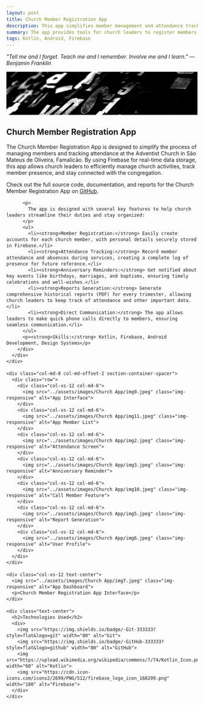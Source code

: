 ```yaml
---
layout: post
title: Church Member Registration App
description: This app simplifies member management and attendance tracking for church leaders, integrating Firebase for real-time data storage and offering useful features for administrative tasks.
summary: The app provides tools for church leaders to register members, track attendance, and manage important events with Firebase for data storage. It helps in improving church organization and communication.
tags: Kotlin, Android, Firebase
---
```


<i>"Tell me and I forget. Teach me and I remember. Involve me and I learn." — Benjamin Franklin</i>

<div class="section-container">
  <div class="container">
    <div class="row">
      <div class="col-xs-12">
        <img src="../assets/images/work001-01.jpg" class="img-responsive" alt="Church App">
        <div class="card-container">
          <div class="text-center">
            <h2>Church Member Registration App</h2>
          </div>
          <p>
            The Church Member Registration App is designed to simplify the process of managing members and tracking attendance at the Adventist Church in São Mateus de Oliveira, Famalicão. By using Firebase for real-time data storage, this app allows church leaders to efficiently manage church activities, track member presence, and stay connected with the congregation.
          </p>
            <p>Check out the full source code, documentation, and reports for the Church Member Registration App on <a href="https://github.com/yourusername/ChurchMemberApp" target="_blank">GitHub</a>.
            </p>
     
          <p>
            The app is designed with several key features to help church leaders streamline their duties and stay organized:
          </p>
          <ul>
            <li><strong>Member Registration:</strong> Easily create accounts for each church member, with personal details securely stored in Firebase.</li>
            <li><strong>Attendance Tracking:</strong> Record member attendance and absences during services, creating a complete log of presence for future reference.</li>
            <li><strong>Anniversary Reminders:</strong> Get notified about key events like birthdays, marriages, and baptisms, ensuring timely celebrations and well-wishes.</li>
            <li><strong>Reports Generation:</strong> Generate comprehensive historical reports (PDF) for every trimester, allowing church leaders to keep track of attendance and other important data.</li>
            <li><strong>Direct Communication:</strong> The app allows leaders to make quick phone calls directly to members, ensuring seamless communication.</li>
          </ul>
          <p><strong>Skills:</strong> Kotlin, Firebase, Android Development, Design Systems</p>
        </div>
      </div>
    </div>

    <div class="col-md-8 col-md-offset-2 section-container-spacer">
      <div class="row">
        <div class="col-xs-12 col-md-6">
          <img src="../assets/images/Church App/img0.jpeg" class="img-responsive" alt="App Interface">
        </div>
        <div class="col-xs-12 col-md-6">
          <img src="../assets/images/Church App/img11.jpeg" class="img-responsive" alt="App Member List">
        </div>
        <div class="col-xs-12 col-md-6">
          <img src="../assets/images/Church App/img2.jpeg" class="img-responsive" alt="Attendance Screen">
        </div>
        <div class="col-xs-12 col-md-6">
          <img src="../assets/images/Church App/img3.jpeg" class="img-responsive" alt="Anniversary Reminder">
        </div>
        <div class="col-xs-12 col-md-6">
          <img src="../assets/images/Church App/img10.jpeg" class="img-responsive" alt="Call Member Feature">
        </div>
        <div class="col-xs-12 col-md-6">
          <img src="../assets/images/Church App/img5.jpeg" class="img-responsive" alt="Report Generation">
        </div>
        <div class="col-xs-12 col-md-6">
          <img src="../assets/images/Church App/img6.jpeg" class="img-responsive" alt="User Profile">
        </div>
      </div>
    </div>

    <div class="col-xs-12 text-center">
      <img src="../assets/images/Church App/img7.jpeg" class="img-responsive" alt="App Dashboard">
      <p>Church Member Registration App Interface</p>
    </div>

    <div class="text-center">
      <h2>Technologies Used</h2>
      <div>
        <img src="https://img.shields.io/badge/-Git-333333?style=flat&logo=git" width="80" alt="Git">
        <img src="https://img.shields.io/badge/-GitHub-333333?style=flat&logo=github" width="80" alt="GitHub">
        <img src="https://upload.wikimedia.org/wikipedia/commons/7/74/Kotlin_Icon.png" width="60" alt="Kotlin">
        <img src="https://cdn.icon-icons.com/icons2/2699/PNG/512/firebase_logo_icon_168209.png" width="180" alt="Firebase">
      </div>
    </div>

  </div>
</div>
